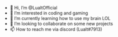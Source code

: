 - 👋 Hi, I’m @LualtOfficial
- 👀 I’m interested in coding and gaming
- 🌱 I’m currently learning how to use my brain LOL
- 💞️ I’m looking to collaborate on some new projects
- 📫 How to reach me via discord (Lualt#7913)

<!---
LualtOfficial/LualtOfficial is a ✨ special ✨ repository because its `README.md` (this file) appears on your GitHub profile.
You can click the Preview link to take a look at your changes.
--->
